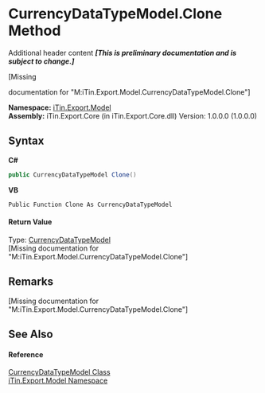 # CurrencyDataTypeModel.Clone Method 
Additional header content _**\[This is preliminary documentation and is subject to change.\]**_

\[Missing <summary> documentation for "M:iTin.Export.Model.CurrencyDataTypeModel.Clone"\]

**Namespace:**&nbsp;<a href="ef57ffcc-e95e-b212-5a46-9aa6f5a3511f">iTin.Export.Model</a><br />**Assembly:**&nbsp;iTin.Export.Core (in iTin.Export.Core.dll) Version: 1.0.0.0 (1.0.0.0)

## Syntax

**C#**<br />
``` C#
public CurrencyDataTypeModel Clone()
```

**VB**<br />
``` VB
Public Function Clone As CurrencyDataTypeModel
```


#### Return Value
Type: <a href="b0f7245f-51e2-9e3a-ae60-0dcd6cf3137b">CurrencyDataTypeModel</a><br />\[Missing <returns> documentation for "M:iTin.Export.Model.CurrencyDataTypeModel.Clone"\]

## Remarks
\[Missing <remarks> documentation for "M:iTin.Export.Model.CurrencyDataTypeModel.Clone"\]

## See Also


#### Reference
<a href="b0f7245f-51e2-9e3a-ae60-0dcd6cf3137b">CurrencyDataTypeModel Class</a><br /><a href="ef57ffcc-e95e-b212-5a46-9aa6f5a3511f">iTin.Export.Model Namespace</a><br />